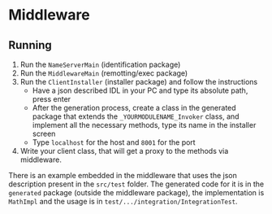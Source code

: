 # Middleware

## Running

1. Run the `NameServerMain` (identification package)
2. Run the `MiddlewareMain` (remotting/exec package)
3. Run the `ClientInstaller` (installer package) and follow the instructions
    - Have a json described IDL in your PC and type its absolute path, press enter
    - After the generation process, create a class in the generated package that extends the `_YOURMODULENAME_Invoker` class,
        and implement all the necessary methods, type its name in the installer screen
    - Type `localhost` for the host and `8001` for the port
4. Write your client class, that will get a proxy to the methods via middleware. 

There is an example embedded in the middleware that uses the json description present in the `src/test` folder. 
The generated code for it is in the `generated` package (outside the middleware package), the implementation
is `MathImpl` and the usage is in `test/.../integration/IntegrationTest`.
